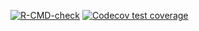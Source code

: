<!-- badges: start -->
[![R-CMD-check](https://github.com/Ali-Jahan/Project2/workflows/R-CMD-check/badge.svg)](https://github.com/Ali-Jahan/Project2/actions)
[![Codecov test coverage](https://codecov.io/gh/Ali-Jahan/Project2/branch/master/graph/badge.svg)](https://codecov.io/gh/Ali-Jahan/Project2?branch=master)
<!-- badges: end -->
